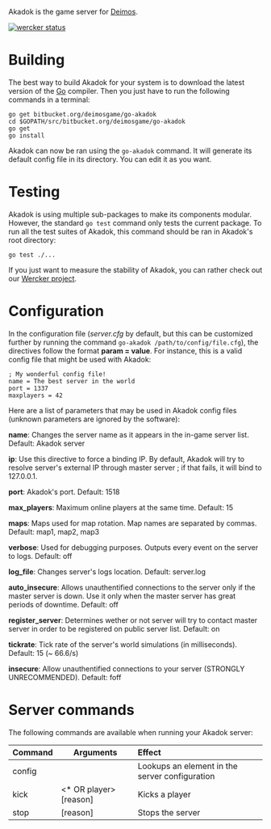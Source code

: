 Akadok is the game server for [Deimos](http://deimos-ga.me).

[![wercker status](https://app.wercker.com/status/e7447bbc8dba0abab17c9a30dd64ff05/m/ "wercker status")](https://app.wercker.com/project/bykey/e7447bbc8dba0abab17c9a30dd64ff05)

# Building

The best way to build Akadok for your system is to download the latest version of the [Go](http://golang.org) compiler. Then you just have to run the following commands in a terminal:

    go get bitbucket.org/deimosgame/go-akadok
    cd $GOPATH/src/bitbucket.org/deimosgame/go-akadok
    go get
    go install

Akadok can now be ran using the `go-akadok` command. It will generate its default config file in its directory. You can edit it as you want.

# Testing

Akadok is using multiple sub-packages to make its components modular. However, the standard `go test` command only tests the current package. To run all the test suites of Akadok, this command should be ran in Akadok's root directory:

    go test ./...

If you just want to measure the stability of Akadok, you can rather check out our [Wercker project](https://app.wercker.com/project/bykey/e7447bbc8dba0abab17c9a30dd64ff05).

# Configuration

In the configuration file (*server.cfg* by default, but this can be customized further by running the command `go-akadok /path/to/config/file.cfg`), the directives follow the format **param = value**. For instance, this is a valid config file that might be used with Akadok:

    ; My wonderful config file!
    name = The best server in the world
    port = 1337
    maxplayers = 42

Here are a list of parameters that may be used in Akadok config files (unknown parameters are ignored by the software):

**name**: Changes the server name as it appears in the in-game server list. Default: Akadok server

**ip**: Use this directive to force a binding IP. By default, Akadok will try to resolve server's external IP through master server ; if that fails, it will bind to 127.0.0.1.

**port**: Akadok's port. Default: 1518

**max_players**: Maximum online players at the same time. Default: 15

**maps**: Maps used for map rotation. Map names are separated by commas. Default: map1, map2, map3

**verbose**: Used for debugging purposes. Outputs every event on the server to logs. Default: off

**log_file**: Changes server's logs location. Default: server.log

**auto_insecure**: Allows unauthentified connections to the server only if the master server is down. Use it only when the master server has great periods of downtime. Default: off

**register_server**: Determines wether or not server will try to contact master server in order to be registered on public server list. Default: on

**tickrate**: Tick rate of the server's world simulations (in milliseconds). Default: 15 (~ 66.6/s)

**insecure**: Allow unauthentified connections to your server (STRONGLY UNRECOMMENDED). Default: foff


# Server commands

The following commands are available when running your Akadok server:

| Command | Arguments | Effect |
| ------- | --------- | :----- |
| config | <element> | Lookups an element in the server configuration |
| kick | <* OR player> [reason] | Kicks a player |
| stop | [reason] | Stops the server |